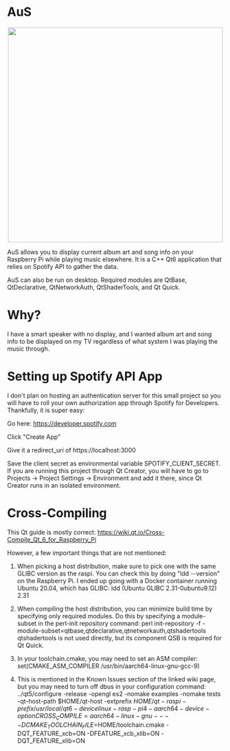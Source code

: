 # AuS
<p align="center">
    <img src="https://github.com/AurimasBalciunas/AuS/assets/56936689/1cd9a275-92ce-4c66-bf8d-d3eb7b05aa88.type" width="500">
</p>
AuS allows you to display current album art and song info on your Raspberry Pi while playing music elsewhere. It is a C++ Qt6 application that relies on Spotify API to gather the data.

AuS can also be run on desktop. Required modules are QtBase, QtDeclarative, QtNetworkAuth, QtShaderTools, and Qt Quick.


# Why?
I have a smart speaker with no display, and I wanted album art and song info to be displayed on my TV regardless of what system I was playing the music through. 

# Setting up Spotify API App

I don't plan on hosting an authentication server for this small project so you will have to roll your own authorization app through Spotify for Developers. Thankfully, it is super easy:

Go here: https://developer.spotify.com

Click "Create App"

Give it a redirect_uri of https://localhost:3000

Save the client secret as environmental variable SPOTIFY_CLIENT_SECRET. If you are running this project through Qt Creator, you will have to go to Projects -> Project Settings -> Environment and add it there, since Qt Creator runs in an isolated environment. 

# Cross-Compiling
This Qt guide is mostly correct:
https://wiki.qt.io/Cross-Compile_Qt_6_for_Raspberry_Pi

However, a few important things that are not mentioned:
1) When picking a host distribution, make sure to pick one with the same GLIBC version as the raspi. You can check this by doing
"ldd --version" on the Raspberry Pi.
I ended up going with a Docker container running Ubuntu 20.04, which has GLIBC:
ldd (Ubuntu GLIBC 2.31-0ubuntu9.12) 2.31

2) When compiling the host distribution, you can minimize build time by specifying only required modules. Do this by specifying a module-subset in the perl-init repository command:
perl init-repository -f -module-subset=qtbase,qtdeclarative,qtnetworkauth,qtshadertools
qtshadertools is not used directly, but its component QSB is required for Qt Quick.

3) In your toolchain.cmake, you may need to set an ASM compiler:
set(CMAKE_ASM_COMPILER /usr/bin/aarch64-linux-gnu-gcc-9)

4) This is mentioned in the Known Issues section of the linked wiki page, but you may need to turn off dbus in your configuration command:
../qt5/configure -release -opengl es2 -nomake examples -nomake tests -qt-host-path $HOME/qt-host -extprefix $HOME/qt-raspi -prefix /usr/local/qt6 -device linux-rasp-pi4-aarch64 -device-option CROSS_COMPILE=aarch64-linux-gnu- -- -DCMAKE_TOOLCHAIN_FILE=$HOME/toolchain.cmake -DQT_FEATURE_xcb=ON -DFEATURE_xcb_xlib=ON -DQT_FEATURE_xlib=ON
